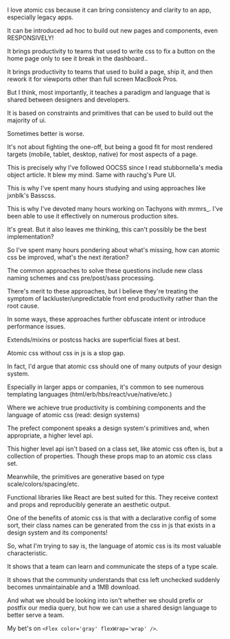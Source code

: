 I love atomic css because it can bring consistency and clarity to an app, especially legacy apps.

It can be introduced ad hoc to build out new pages and components, even RESPONSIVELY!

It brings productivity to teams that used to write css to fix a button on the home page only to see it break in the dashboard..

It brings productivity to teams that used to build a page, ship it, and then rework it for viewports other than full screen MacBook Pros.

But I think, most importantly, it teaches a paradigm and language that is shared between designers and developers.

It is based on constraints and primitives that can be used to build out the majority of ui.

Sometimes better is worse.

It's not about fighting the one-off, but being a good fit for most rendered targets (mobile, tablet, desktop, native) for most aspects of a page.

This is precisely why I've followed OOCSS since I read stubbornella's media object article. It blew my mind. Same with rauchg's Pure UI.

This is why I've spent many hours studying and using approaches like jxnblk's Basscss.

This is why I've devoted many hours working on Tachyons with mrmrs_. I've been able to use it effectively on numerous production sites.

It's great. But it also leaves me thinking, this can't possibly be the best implementation?

So I've spent many hours pondering about what's missing, how can atomic css be improved, what's the next iteration?

The common approaches to solve these questions include new class naming schemes and css pre/post/sass processing.

There's merit to these approaches, but I believe they're treating the symptom of lackluster/unpredictable front end productivity rather than the root cause.

In some ways, these approaches further obfuscate intent or introduce performance issues.

Extends/mixins or postcss hacks are superficial fixes at best.

Atomic css without css in js is a stop gap.

In fact, I'd argue that atomic css should one of many outputs of your design system.

Especially in larger apps or companies, it's common to see numerous templating languages (html/erb/hbs/react/vue/native/etc.)

Where we achieve true productivity is combining components and the language of atomic css (read: design systems)

The prefect component speaks a design system's primitives and, when appropriate, a higher level api.

This higher level api isn't based on a class set, like atomic css often is, but a collection of properties. Though these props map to an atomic css class set.

Meanwhile, the primitives are generative based on type scale/colors/spacing/etc.

Functional libraries like React are best suited for this. They receive context and props and reproducibly generate an aesthetic output.

One of the benefits of atomic css is that with a declarative config of some sort, their class names can be generated from the css in js that exists in a design system and its components!

So, what I'm trying to say is, the language of atomic css is its most valuable characteristic.

It shows that a team can learn and communicate the steps of a type scale.

It shows that the community understands that css left unchecked suddenly becomes unmaintainable and a 1MB download.

And what we should be looking into isn't whether we should prefix or postfix our media query, but how we can use a shared design language to better serve a team.

My bet's on `<Flex color='gray' flexWrap='wrap' />`.

